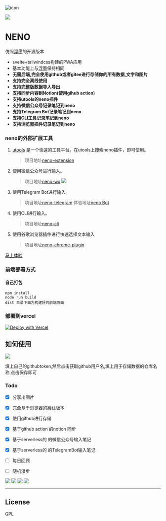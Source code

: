 ![icon](https://github.com/Mran/neno/blob/master/public/neno.ico)

![](https://visitor-badge.glitch.me/badge?page_id=neno)

NENO
=============

仿照[浮墨](https://flomoapp.com/)的开源版本

- svelte+tailwindcss构建的PWA应用
- 基本功能上与[浮墨](https://flomoapp.com/)保持相同
- **无需后端,完全使用github或者gitee进行存储你的所有数据,文字和图片**
- **支持完全离线使用**
- **支持完整版数据导入导出**
- **支持同步内容到Notion(使用gihub action)**
- **支持utools的neno插件**
- **支持微信公众号记录笔记到neno**
- **支持Telegram Bot记录笔记到neno**
- **支持CLI工具记录笔记到neno**
- **支持浏览器插件记录笔记到neno**

### neno的外部扩展工具
  1. [utools](https://u.tools/#/) 是一个快速的工具平台。在utools上搜索neno插件，即可使用。

     >项目地址[neno-extension](https://github.com/Mran/neno-extension#/)
  2. 使用微信公众号进行输入。
      >项目地址[neno-wx](https://github.com/Mran/neno-wx#/)
     ![](https://github.com/Mran/neno-extension/raw/master/asset/neno-wx.png)
  3. 使用Telegram Bot进行输入。
      >项目地址[neno-telegram](https://github.com/openneno/neno-tg) 体验地址[neno Bot](https://t.me/NenoTG_Bot)
  4. 使用CLI进行输入。
      >项目地址[neno-cli](https://github.com/openneno/neno-cli)
  5. 使用谷歌浏览器插件进行快速选择文本输入
     >项目地址[neno-chrome-plugin](https://github.com/openneno/neno-chrome-plugin)


[马上体验](https://neno.pages.dev/)

### 前端部署方式

#### 自己打包

```
npm install
node run build
dist 目录下面为构建好的前端页面
```

### 部署到vercel
  

[![Deploy with Vercel](https://vercel.com/button)](https://vercel.com/new/git/external?repository-url=https%3A%2F%2Fgithub.com%2FMran%2Fneno)


## 如何使用

![](https://github.com/Mran/neno/blob/master/readmepic/settinghow.png)

填上自己的githubtoken,然后点击获取github用户名,填上用于存储数据的仓库名称,点击保存即可

### Todo

- [x] 分享出图片
- [X] 完全基于浏览器的离线版本
- [X] 使用github进行存储
- [X] 基于github action 的notion 同步
- [X] 基于serverless的 的微信公众号输入笔记
- [X] 基于serverless的 的TelegramBot输入笔记
- [ ] 每日回顾
- [ ] 随机漫步


![](https://github.com/Mran/neno/blob/master/readmepic/%E9%A6%96%E9%A1%B5.png)
![](https://github.com/Mran/neno/blob/master/readmepic/%E9%A6%96%E9%A1%B5%E7%A7%BB%E5%8A%A8%E7%AB%AF.png)
![](https://github.com/Mran/neno/blob/master/readmepic/%E7%88%B6%E7%BA%A7.png)
![](https://github.com/Mran/neno/blob/master/readmepic/setting.png)

---

## License

GPL
